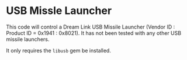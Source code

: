 # USB Missle Launcher

This code will control a Dream Link USB Missile Launcher (Vendor ID : Product ID = 0x1941 : 0x8021).  It has not been tested with any other USB missile launchers.

It only requires the `libusb` gem be installed.
